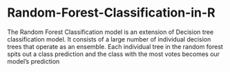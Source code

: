 # Random-Forest-Classification-in-R
The Random Forest Classification model is an extension of Decision tree classification model. It consists of a large number of individual decision trees that operate as an ensemble. Each individual tree in the random forest spits out a class prediction and the class with the most votes becomes our model’s prediction
